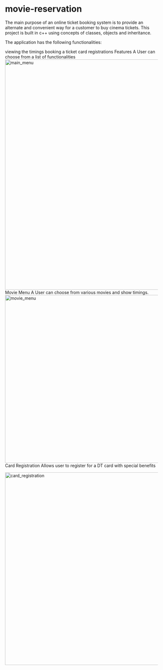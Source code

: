 # movie-reservation
The main purpose of an online ticket booking system is to provide an alternate and convenient way for a customer to buy cinema tickets. This project is built in c++ using concepts of classes, objects and inheritance.

The application has the following functionalities:

viewing the timings
booking a ticket
card registrations
Features
A User can choose from a list of functionalities
<img width="757" alt="main_menu" src="https://github.com/user-attachments/assets/a40289d5-a38e-4f16-9122-8144bc1ac76c">
Movie Menu 
A User can choose from various movies and show timings.
<img width="552" alt="movie_menu" src="https://github.com/user-attachments/assets/906606a6-4d06-4679-bbe7-4368cd274bd2">
Card Registration 
Allows user to register for a DT card with special benefits

<img width="633" alt="card_registration" src="https://github.com/user-attachments/assets/4fea2a35-5806-411f-8efb-235a89ee535f">
